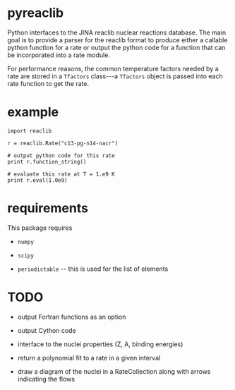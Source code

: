 # pyreaclib

Python interfaces to the JINA reaclib nuclear reactions database.  The
main goal is to provide a parser for the reaclib format to produce
either a callable python function for a rate or output the python code
for a function that can be incorporated into a rate module.

For performance reasons, the common temperature factors needed by a
rate are stored in a `Tfactors` class---a `Tfactors` object is passed
into each rate function to get the rate.


# example

```
import reaclib

r = reaclib.Rate("c13-pg-n14-nacr")

# output python code for this rate
print r.function_string()

# evaluate this rate at T = 1.e9 K
print r.eval(1.0e9)

```

# requirements

This package requires

* `numpy`

* `scipy`

* `periodictable` -- this is used for the list of elements

# TODO

* output Fortran functions as an option

* output Cython code

* interface to the nuclei properties (Z, A, binding energies)

* return a polynomial fit to a rate in a given interval

* draw a diagram of the nuclei in a RateCollection along with arrows
  indicating the flows
  
